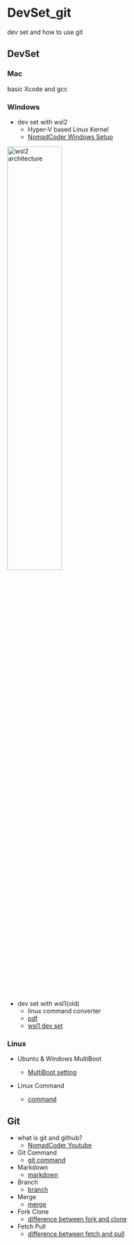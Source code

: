 # DevSet_git
dev set and how to use git

## DevSet

### Mac
basic Xcode and gcc

### Windows
* dev set with wsl2
    + Hyper-V based Linux Kernel
    - [NomadCoder Windows Setup](https://nomadcoders.co/windows-setup-for-developers)

<img src="https://ww.namu.la/s/3beaa0f22bd71f50ba181666981f59a38a81c00cd059b38a5160d8ba58b59797cc7b1f213dd51bea5985247741b8b0eed208758d4a5ece1b944c2ef8e9555260bb833622e326bffdd960825e45ef79f337fdddd67e0767cc063fd668f165fb9b" width="50%" height="50%" title="wsl2" alt="wsl2 architecture"></img><br/>

* dev set with wsl1(old)
    + linux command converter
    - [pdf](https://github.com/DataStructure2022/DevSet_git/blob/main/src/%EC%9C%88%EB%8F%84%EC%9A%B0%20vscode%20%EC%BD%94%EB%94%A9%20%EC%84%B8%ED%8C%85.pdf)
    - [wsl1 dev set](https://www.youtube.com/watch?v=hC2Mqxidyvc&ab_channel=PoommelierPrograming)

### Linux
* Ubuntu & Windows MultiBoot 
    - [MultiBoot setting](https://www.youtube.com/watch?v=DF_TiZrwPAA&ab_channel=PoommelierPrograming)

* Linux Command
    - [command](https://itholic.github.io/linux-basic-command/)


## Git
* what is git and github?
    - [NomadCoder Youtube](https://www.youtube.com/watch?v=YFNQwo7iTNc&ab_channel=%EB%85%B8%EB%A7%88%EB%93%9C%EC%BD%94%EB%8D%94NomadCoders)
* Git Command 
    - [git command](https://medium.com/@joongwon/git-git-%EB%AA%85%EB%A0%B9%EC%96%B4-%EC%A0%95%EB%A6%AC-c25b421ecdbd)
* Markdown 
    - [markdown](https://gist.github.com/ihoneymon/652be052a0727ad59601)
* Branch 
    - [branch](https://goddaehee.tistory.com/274)
* Merge 
    - [merge](https://git-scm.com/book/ko/v2/Git-%EB%B8%8C%EB%9E%9C%EC%B9%98-%EB%B8%8C%EB%9E%9C%EC%B9%98%EC%99%80-Merge-%EC%9D%98-%EA%B8%B0%EC%B4%88)
* Fork Clone 
    - [difference between fork and clone](https://velog.io/@imacoolgirlyo/Git-fork%EC%99%80-clone-%EC%9D%98-%EC%B0%A8%EC%9D%B4%EC%A0%90-5sjuhwfzgp)
* Fetch Pull 
    - [difference between fetch and pull](https://chaeyoung2.tistory.com/43)
